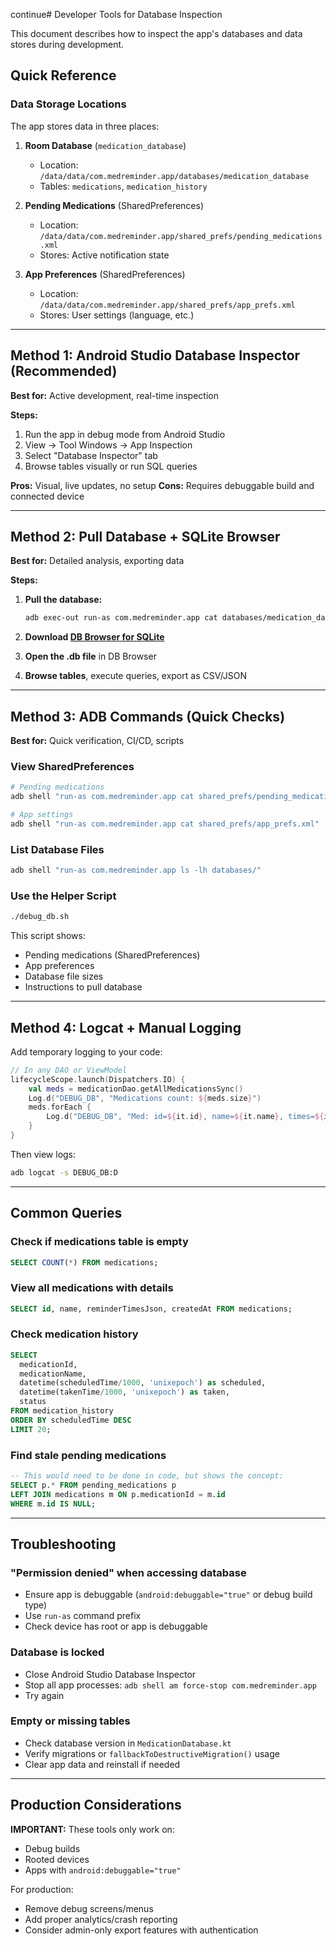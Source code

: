 continue# Developer Tools for Database Inspection

This document describes how to inspect the app's databases and data stores during development.

## Quick Reference

### Data Storage Locations

The app stores data in three places:

1. **Room Database** (`medication_database`)
   - Location: `/data/data/com.medreminder.app/databases/medication_database`
   - Tables: `medications`, `medication_history`
   
2. **Pending Medications** (SharedPreferences)
   - Location: `/data/data/com.medreminder.app/shared_prefs/pending_medications.xml`
   - Stores: Active notification state
   
3. **App Preferences** (SharedPreferences)
   - Location: `/data/data/com.medreminder.app/shared_prefs/app_prefs.xml`
   - Stores: User settings (language, etc.)

---

## Method 1: Android Studio Database Inspector (Recommended)

**Best for:** Active development, real-time inspection

**Steps:**
1. Run the app in debug mode from Android Studio
2. View → Tool Windows → App Inspection
3. Select "Database Inspector" tab
4. Browse tables visually or run SQL queries

**Pros:** Visual, live updates, no setup
**Cons:** Requires debuggable build and connected device

---

## Method 2: Pull Database + SQLite Browser

**Best for:** Detailed analysis, exporting data

**Steps:**

1. **Pull the database:**
   ```bash
   adb exec-out run-as com.medreminder.app cat databases/medication_database > medication_database.db
   ```

2. **Download [DB Browser for SQLite](https://sqlitebrowser.org/)**

3. **Open the .db file** in DB Browser

4. **Browse tables**, execute queries, export as CSV/JSON

---

## Method 3: ADB Commands (Quick Checks)

**Best for:** Quick verification, CI/CD, scripts

### View SharedPreferences

```bash
# Pending medications
adb shell "run-as com.medreminder.app cat shared_prefs/pending_medications.xml"

# App settings
adb shell "run-as com.medreminder.app cat shared_prefs/app_prefs.xml"
```

### List Database Files

```bash
adb shell "run-as com.medreminder.app ls -lh databases/"
```

### Use the Helper Script

```bash
./debug_db.sh
```

This script shows:
- Pending medications (SharedPreferences)
- App preferences
- Database file sizes
- Instructions to pull database

---

## Method 4: Logcat + Manual Logging

Add temporary logging to your code:

```kotlin
// In any DAO or ViewModel
lifecycleScope.launch(Dispatchers.IO) {
    val meds = medicationDao.getAllMedicationsSync()
    Log.d("DEBUG_DB", "Medications count: ${meds.size}")
    meds.forEach {
        Log.d("DEBUG_DB", "Med: id=${it.id}, name=${it.name}, times=${it.reminderTimesJson}")
    }
}
```

Then view logs:
```bash
adb logcat -s DEBUG_DB:D
```

---

## Common Queries

### Check if medications table is empty
```sql
SELECT COUNT(*) FROM medications;
```

### View all medications with details
```sql
SELECT id, name, reminderTimesJson, createdAt FROM medications;
```

### Check medication history
```sql
SELECT 
  medicationId,
  medicationName,
  datetime(scheduledTime/1000, 'unixepoch') as scheduled,
  datetime(takenTime/1000, 'unixepoch') as taken,
  status
FROM medication_history
ORDER BY scheduledTime DESC
LIMIT 20;
```

### Find stale pending medications
```sql
-- This would need to be done in code, but shows the concept:
SELECT p.* FROM pending_medications p
LEFT JOIN medications m ON p.medicationId = m.id
WHERE m.id IS NULL;
```

---

## Troubleshooting

### "Permission denied" when accessing database
- Ensure app is debuggable (`android:debuggable="true"` or debug build type)
- Use `run-as` command prefix
- Check device has root or app is debuggable

### Database is locked
- Close Android Studio Database Inspector
- Stop all app processes: `adb shell am force-stop com.medreminder.app`
- Try again

### Empty or missing tables
- Check database version in `MedicationDatabase.kt`
- Verify migrations or `fallbackToDestructiveMigration()` usage
- Clear app data and reinstall if needed

---

## Production Considerations

**IMPORTANT:** These tools only work on:
- Debug builds
- Rooted devices
- Apps with `android:debuggable="true"`

For production:
- Remove debug screens/menus
- Add proper analytics/crash reporting
- Consider admin-only export features with authentication


